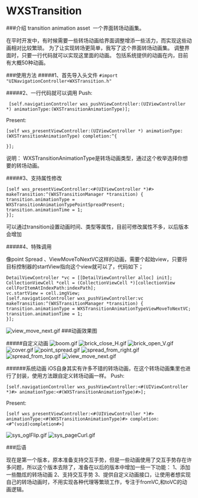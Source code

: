 # WXSTransition

###介绍
transition animation asset 
一个界面转场动画集。



在平时开发中，有时候需要一些转场动画给界面调整增添一些活力，而实现这些动画相对比较繁琐。
为了让实现转场更简单，我写了这个界面转场动画集。
调整界面时，只要一行代码就可以实现这里面的动画。
包括系统提供的动画在内，目前有大概50种动画。

###使用方法
#####1、首先导入头文件
```#import "UINavigationController+WXSTransition.h"```

#####2、一行代码就可以调用
Push:
```
 [self.navigationController wxs_pushViewController:(UIViewController *) animationType:(WXSTransitionAnimationType)];
```
Present:

```
[self wxs_presentViewController:(UIViewController *) animationType:(WXSTransitionAnimationType) completion:^{

}];
```
说明：
WXSTransitionAnimationType是转场动画类型，通过这个枚举选择你想要的转场动画。

#####3、支持属性修改

```
[self wxs_presentViewController:<#(UIViewController *)#> makeTransition:^(WXSTransitionManager *transition) {
transition.animationType =  WXSTransitionAnimationTypePointSpreadPresent;
transition.animationTime = 1;
}];
```
可以通过transition设置动画时间、类型等属性，目前可修改属性不多，以后版本会增加

#####4、特殊调用

像point Spread 、ViewMoveToNextVC这样的动画，需要个起始view，只要将目标控制器的startView指向这个view就可以了，代码如下；

```
DetailViewController *vc = [[DetailViewController alloc] init];
CollectionViewCell *cell = (CollectionViewCell *)[collectionView cellForItemAtIndexPath:indexPath];
vc.startView = cell.imgView;
[self.navigationController wxs_pushViewController:vc makeTransition:^(WXSTransitionManager *transition) {
transition.animationType = WXSTransitionAnimationTypeViewMoveToNextVC;
transition.animationTime = 1;
}];

```
![view_move_next.gif](https://github.com/alanwangmodify/WXSTransition/blob/master/gif/view_move_next.gif)
###动画效果图

#####自定义动画
![boom.gif](https://github.com/alanwangmodify/WXSTransition/blob/master/gif/boom.gif)
![brick_close_H.gif](https://github.com/alanwangmodify/WXSTransition/blob/master/gif/brick_close_H.gif)
![brick_open_V.gif](https://github.com/alanwangmodify/WXSTransition/blob/master/gif/brick_open_V.gif)
![cover.gif](https://github.com/alanwangmodify/WXSTransition/blob/master/gif/cover.gif)
![point_spread.gif](https://github.com/alanwangmodify/WXSTransition/blob/master/gif/point_spread.gif)
![spread_from_right.gif](https://github.com/alanwangmodify/WXSTransition/blob/master/gif/spread_from_right.gif)
![spread_from_top.gif](https://github.com/alanwangmodify/WXSTransition/blob/master/gif/spread_from_top.gif)
![view_move_next.gif](https://github.com/alanwangmodify/WXSTransition/blob/master/gif/view_move_next.gif)

######系统动画
iOS自身其实有许多不错的转场动画，在这个转场动画集里也进行了封装，使用方法跟自定义转场动画一样。
Push:
```
[self.navigationController wxs_pushViewController:<#(UIViewController *)#> animationType:<#(WXSTransitionAnimationType)#>];
```
Present:

```
[self wxs_presentViewController:<#(UIViewController *)#> animationType:<#(WXSTransitionAnimationType)#> completion:<#^(void)completion#>]
```

![sys_oglFlip.gif](https://github.com/alanwangmodify/WXSTransition/blob/master/gif/sys_oglFlip.gif)
![sys_pageCurl.gif](https://github.com/alanwangmodify/WXSTransition/blob/master/gif/sys_pageCurl.gif)

###后语

现在是第一个版本，原本准备支持交互手势，但是一些动画使用了交互手势存在许多问题，所以这个版本去除了，准备在以后的版本中增加一些一下功能：
1、添加一些酷炫的转场动画
2、支持交互手势
3、提供自定义动画接口，让使用者想实现自己的转场动画时，不用实现各种代理等繁琐工作，专注于fromVC,和toVC的动画逻辑。
